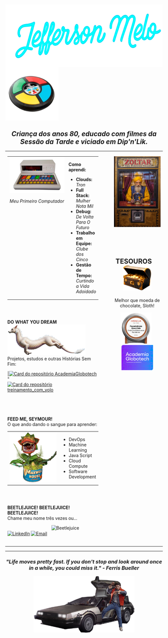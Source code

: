 <h1><img src="https://github.com/JeffersonPenPen/jeffersonpenpen/blob/main/assets/jmneon.png?raw=true" height="200"" valign="middle"> <img src="https://github.com/JeffersonPenPen/jeffersonpenpen/blob/main/assets/Genius.png?raw=true" height="170" valign="middle"> </h1>

<h2 align="center"><i>Criança dos anos 80, educado com filmes da Sessão da Tarde e viciado em Dip'n'Lik.</i></h2>
     
<table width="100%" border="0" style="border: none; margin: 0; padding: 0;">
<tr valign="top">
<td width="65%" style="padding-right: 30px;">

<table width="100%" border="0" style="border: none;">
<tr valign="top">
<td width="220">
<img src="https://github.com/JeffersonPenPen/jeffersonpenpen/blob/main/assets/Pense%20Bem.png?raw=true" alt="Pense Bem" width="200"/>
<p align="center"><i>Meu Primeiro Computador</i></p>
</td>
<td>
<p><strong>Como aprendi:</strong></p>
<ul>
<li><strong>Clouds:</strong> <i>Tron</i></li>
<li><strong>Full Stack:</strong> <i>Mulher Nota Mil</i></li>
<li><strong>Debug:</strong> <i>De Volta Para O Futuro</i></li>
<li><strong>Trabalho em Equipe:</strong> <i>Clube dos Cinco</i></li>
<li><strong>Gestão de Tempo:</strong> <i>Curtindo a Vida Adoidado</i></li>
</ul>
</td>
</tr>
</table>
<br><br>

   <table width="100%" border="0" style="border: none;">
        <tr valign="top">
            <p><strong>DO WHAT YOU DREAM</strong><img src="https://github.com/JeffersonPenPen/jeffersonpenpen/blob/main/assets/Falkor.png?raw=true" alt="Falkor from The NeverEnding Story" width="250"/><br></strong>
Projetos, estudos e outras Histórias Sem Fim:</p>
<p>
<a href="https://github.com/JeffersonPenPen/AcademiaGlobotech">|<img src="https://github-readme-stats.vercel.app/api/pin/?username=JeffersonPenPen&repo=AcademiaGlobotech&theme=dark" alt="Card do repositório AcademiaGlobotech"/> </a>"
<a href="https://github.com/JeffersonPenPen/treinamento_com_yolo"> <img src="https://github-readme-stats.vercel.app/api/pin/?username=JeffersonPenPen&repo=treinamento_com_yolo&theme=dark" alt="Card do repositório treinamento_com_yolo" /> </a>
</p>
</td>
</tr>
</table>

<br><br>
<p><strong>FEED ME, SEYMOUR!</strong>
<br>O que ando dando o sangue para aprender:</p>
<table width="100%" border="0" style="border: none; margin: 0; padding: 0;">
  <tr valign="top">
    <td width="160">
      <img src="https://github.com/JeffersonPenPen/jeffersonpenpen/blob/main/assets/Audrey.png?raw=true" alt="Audrey II" width="150"/>
    </td>
    <td>
      <ul>
        <li>DevOps</li>
        <li>Machine Learning</li>
        <li>Java Script</li>
        <li>Cloud Compute</li>
        <li>Software Development</li>
      </ul>
    </td>
  </tr>
</table>

<br><br>

<p><strong>BEETLEJUICE! BEETLEJUICE! BEETLEJUICE!</strong><br>
Chame meu nome três vezes ou...</p>
   <table width="100%" border="0" style="border: none;">
        <tr valign="top">
          <p><img src="https://i.ibb.co/5hRRvH0x/bettleverde.png" alt="Beetlejuice" valign="middle" align="right" width="150"/><br>
              <a href="https://www.linkedin.com/in/jeffmelo/" target="blank"><img align="center" src="https://raw.githubusercontent.com/rahuldkjain/github-profile-readme-generator/master/src/images/icons/Social/linked-in-alt.svg" alt="LinkedIn" height="30" width="40" /></a>
              <a href="mailto:eumesmo@jeffersonmelo.tv.br" target="blank"><img align="center" src="https://simpleicons.org/icons/gmail.svg" alt="Email" height="30" width="40" /></a>
            </p>
                  </tr>
      </table>



  <td width="35%" style="padding-left: 20px;">
      <p align="center">
        <img src="https://github.com/JeffersonPenPen/jeffersonpenpen/blob/main/assets/Zoltar_0.jpg?raw=true" alt="Máquina do Zoltar" width="400"/>
      </p>
      <br><br><br>
      <div align="center">
        <p valign="middle"><h2><strong>TESOUROS</strong> &nbsp;&nbsp;&nbsp; <a href="https://github.com/JeffersonPenPen/jeffersonpenpen/blob/main/zoltar/coin-found.md">
  <img src="https://github.com/JeffersonPenPen/jeffersonpenpen/blob/main/assets/bau.png?raw=true" alt="Goonies Treasure" width="90"/>
</a></h2>Melhor que moeda de chocolate, Sloth!</p>
            <p> <img src="https://github.com/JeffersonPenPen/jeffersonpenpen/blob/main/assets/OCI.png?raw=true" alt="Oracle Cloud Infrastructure Foundations Associate 2025" height="100"/>&nbsp;&nbsp;
        <img src="https://github.com/JeffersonPenPen/jeffersonpenpen/blob/main/assets/Academia.png?raw=true" alt="Academia Globotech" height="80"/></p>
      </div>
    </td>
  </tr>
</table>

<hr>

<div align="center">
  <h3><i>"Life moves pretty fast. If you don't stop and look around once in a while, you could miss it." - Ferris Bueller</i></h3>
  <img src="https://github.com/JeffersonPenPen/jeffersonpenpen/blob/main/assets/Delorean.png?raw=true" alt="DeLorean" height="180"/>
  <br><br>
</div>
